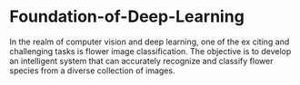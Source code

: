 # Foundation-of-Deep-Learning
In the realm of computer vision and deep learning, one of the ex citing and challenging tasks is flower image classification. The objective is to develop an intelligent system that can accurately recognize and classify flower species from a diverse collection of images.
